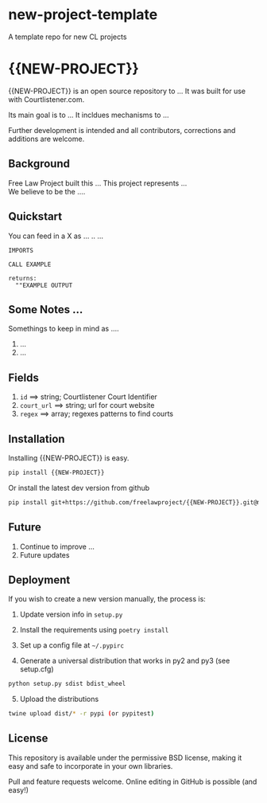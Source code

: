 # new-project-template
A template repo for new CL projects

# {{NEW-PROJECT}}

{{NEW-PROJECT}} is an open source repository to ...
It was built for use with Courtlistener.com.

Its main goal is to ...
It incldues mechanisms to ...

Further development is intended and all contributors, corrections and additions are welcome.

## Background

Free Law Project built this ...  This project represents ...  
We believe to be the ....

## Quickstart

You can feed in a X as ... .. ... 

```
IMPORTS

CALL EXAMPLE

returns:
  ""EXAMPLE OUTPUT
```



## Some Notes ...
Somethings to keep in mind as ....

1. ...
2. ...


## Fields

1. `id` ==> string; Courtlistener Court Identifier
2. `court_url` ==> string; url for court website
3. `regex` ==>  array; regexes patterns to find courts


## Installation

Installing {{NEW-PROJECT}} is easy.

```sh
pip install {{NEW-PROJECT}}
```


Or install the latest dev version from github

```sh
pip install git+https://github.com/freelawproject/{{NEW-PROJECT}}.git@master
```

## Future

1) Continue to improve ...
2) Future updates

## Deployment

If you wish to create a new version manually, the process is:

1. Update version info in `setup.py`

2. Install the requirements using `poetry install`

3. Set up a config file at `~/.pypirc`

4. Generate a universal distribution that works in py2 and py3 (see setup.cfg)

```sh
python setup.py sdist bdist_wheel
```

5. Upload the distributions

```sh
twine upload dist/* -r pypi (or pypitest)
```

## License

This repository is available under the permissive BSD license, making it easy and safe to incorporate in your own libraries.

Pull and feature requests welcome. Online editing in GitHub is possible (and easy!)
